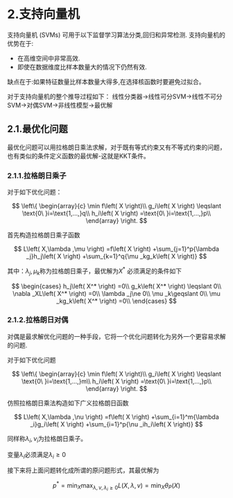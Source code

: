 # 2.支持向量机
支持向量机 (SVMs) 可用于以下监督学习算法分类,回归和异常检测.
支持向量机的优势在于:
* 在高维空间中非常高效.
* 即使在数据维度比样本数量大的情况下仍然有效.

缺点在于:如果特征数量比样本数量大得多,在选择核函数时要避免过拟合。

对于支持向量机的整个推导过程如下：
线性分类器->线性可分SVM->线性不可分SVM->对偶SVM->非线性模型->最优解

## 2.1.最优化问题
最优化问题可以用拉格朗日乘法求解，对于既有等式约束又有不等式约束的问题，也有类似的条件定义函数的最优解-这就是KKT条件。

### 2.1.1.拉格朗日乘子
对于如下优化问题：

$$
\left\{ \begin{array}{c}
	\min f\left( X \right)\\
	g_i\left( X \right) \leqslant \text{0\ }i=\text{1,...,}q\\
	h_i\left( X \right) =\text{0\ }i=\text{1,...,}p\\
\end{array} \right. 
$$


首先构造拉格朗日乘子函数


$$
L\left( X,\lambda ,\mu \right) =f\left( X \right) +\sum_{j=1}^p{\lambda _j}h_j\left( X \right) +\sum_{k=1}^q{\mu _kg_k\left( X \right)}
$$


其中：$\lambda _j,\mu _k$称为拉格朗日乘子，最优解为$X ^*$
必须满足的条件如下

$$
\begin{cases}
	h_j\left( X^* \right) =0\\
	g_k\left( X^* \right) \leqslant 0\\
	\nabla _XL\left( X^* \right) =0\\
	\lambda _j\ne 0\\
	\mu _k\geqslant 0\\
	\mu _kg_k\left( X^* \right) =0\\
\end{cases}
$$

### 2.1.2.拉格朗日对偶
对偶是最求解优化问题的一种手段，它将一个优化问题转化为另外一个更容易求解的问题.

对于如下优化问题

$$
\left\{ \begin{array}{c}
	\min f\left( X \right)\\
	g_i\left( X \right) \leqslant \text{0\ }i=\text{1,...,}m\\
	h_i\left( X \right) =\text{0\ }i=\text{1,...,}p\\
\end{array} \right. 
$$

仿照拉格朗日乘法构造如下广义拉格朗日函数

$$
L\left( X,\lambda ,\nu \right) =f\left( X \right) +\sum_{i=1}^m{\lambda _i}g_i\left( X \right) +\sum_{i=1}^p{\nu _ih_i\left( X \right)}
$$

同样称$\lambda _i,\nu _i$为拉格朗日乘子。

变量$\lambda _i$必须满足$\lambda _i\geq 0$

接下来将上面问题转化成所谓的原问题形式，其最优解为

$$
p^*=\min _X\max _{\lambda ,\nu ,\lambda _i\geq 0}L\left( X,\lambda ,v \right) =\min _X\theta _P\left( X \right) 
$$


